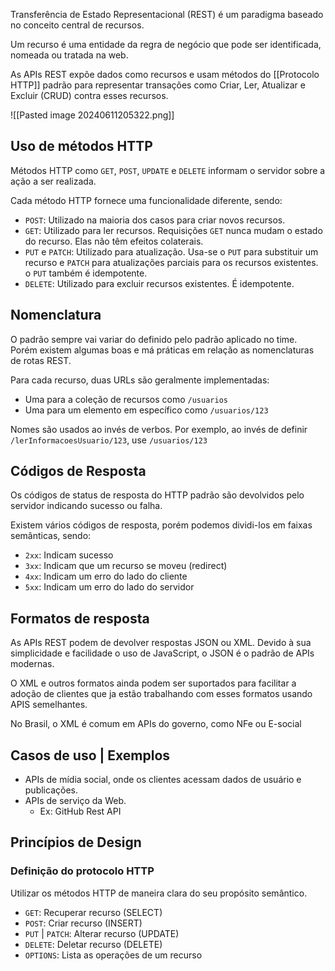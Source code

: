 Transferência de Estado Representacional (REST) é um paradigma baseado no conceito central de recursos. 

Um recurso é uma entidade da regra de negócio que pode ser identificada, nomeada ou tratada na web. 

As APIs REST expõe dados como recursos e usam métodos do [[Protocolo HTTP]] padrão para representar transações como Criar, Ler, Atualizar e Excluir (CRUD) contra esses recursos.

![[Pasted image 20240611205322.png]]

## Uso de métodos HTTP

Métodos HTTP como `GET`, `POST`, `UPDATE` e `DELETE` informam o servidor sobre a ação a ser realizada.

Cada método HTTP fornece uma funcionalidade diferente, sendo:

- `POST`: Utilizado na maioria dos casos para criar novos recursos.
- `GET`: Utilizado para ler recursos. Requisições `GET` nunca mudam o estado do recurso. Elas não têm efeitos colaterais.
- `PUT` e `PATCH`: Utilizado para atualização. Usa-se o `PUT` para substituir um recurso e `PATCH` para atualizações parciais para os recursos existentes. o `PUT` também é idempotente. 
- `DELETE`: Utilizado para excluir recursos existentes. É idempotente.

## Nomenclatura

O padrão sempre vai variar do definido pelo padrão aplicado no time. Porém existem algumas boas e má práticas em relação as nomenclaturas de rotas REST.

Para cada recurso, duas URLs são geralmente implementadas:
* Uma para a coleção de recursos como `/usuarios`
* Uma para um elemento em específico como `/usuarios/123` 

Nomes são usados ao invés de verbos. Por exemplo, ao invés de definir `/lerInformacoesUsuario/123`, use `/usuarios/123`

## Códigos de Resposta

Os códigos de status de resposta do HTTP padrão são devolvidos pelo servidor indicando sucesso ou falha. 

Existem vários códigos de resposta, porém podemos dividi-los em faixas semânticas, sendo: 
- `2xx`: Indicam sucesso
- `3xx`: Indicam que um recurso se moveu (redirect)
- `4xx`: Indicam um erro do lado do cliente
- `5xx`: Indicam um erro do lado do servidor

## Formatos de resposta

As APIs REST podem de devolver respostas JSON ou XML. Devido à sua simplicidade e facilidade o uso de JavaScript, o JSON é o padrão de APIs modernas.

O XML e outros formatos ainda podem ser suportados para facilitar a adoção de clientes que ja estão trabalhando com esses formatos usando APIS semelhantes.

No Brasil, o XML é comum em APIs do governo, como NFe ou E-social

## Casos de uso | Exemplos
- APIs de mídia social, onde os clientes acessam dados de usuário e publicações.
- APIs de serviço da Web.
	- Ex: GitHub Rest API

## Princípios de Design

### Definição do protocolo HTTP

Utilizar os métodos HTTP de maneira clara do seu propósito semântico.

- `GET`: Recuperar recurso (SELECT)
- `POST`: Criar recurso (INSERT)
- `PUT` | `PATCH`: Alterar recurso (UPDATE)
- `DELETE`: Deletar recurso (DELETE)
- `OPTIONS`: Lista as operações de um recurso